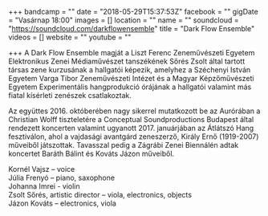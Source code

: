 +++
bandcamp = ""
date = "2018-05-29T15:37:53Z"
facebook = ""
gigDate = "Vasárnap 18:00"
images = []
location = ""
name = ""
soundcloud = "https://soundcloud.com/darkflowensemble"
title = "Dark Flow Ensemble"
videos = []
website = ""
youtube = ""

+++
A Dark Flow Ensemble magját a Liszt Ferenc Zeneművészeti Egyetem Elektronikus Zenei Médiaművészet tanszékének Sőrés Zsolt által tartott társas zene kurzusának a hallgatói képezik, amelyhez a Széchenyi István Egyetem Varga Tibor Zeneművészeti Intézet és a Magyar Képzőművészeti Egyetem Experimentális hangprodukció órájának a hallgatói valamint más fiatal kísérleti zenészek csatlakoztak.   
  
Az együttes 2016. októberében nagy sikerrel mutatkozott be az Aurórában a Christian Wolff tiszteletére a Conceptual Soundproductions Budapest által rendezett koncerten valamint ugyanott 2017. januárjában az Átlátszó Hang fesztiválon, ahol a vajdasági avantgárd zeneszerző, Király Ernő (1919-2007) műveiből játszottak. Tavasszal pedig a Zágrábi Zenei Biennálén adtak koncertet Baráth Bálint és Kováts Jázon műveiből.

Kornél Vajsz – voice   
Júlia Frenyó – piano, saxophone  
Johanna Imrei - violin  
Zsolt Sőrés, artistic director – viola, electronics, objects  
Jázon Kováts – electronics, viola